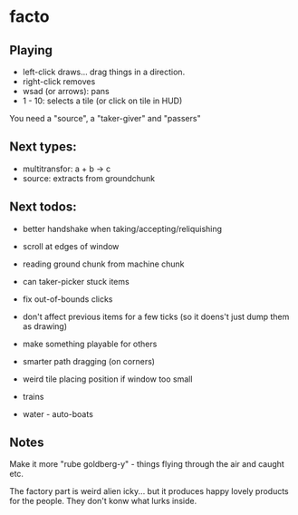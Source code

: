 # facto

## Playing

* left-click draws... drag things in a direction.
* right-click removes
* wsad (or arrows): pans
* 1 - 10: selects a tile (or click on tile in HUD)

You need a "source", a "taker-giver" and "passers"

## Next types:

* multitransfor: a + b -> c
* source: extracts from groundchunk

## Next todos:

* better handshake when taking/accepting/reliquishing
* scroll at edges of window
* reading ground chunk from machine chunk
* can taker-picker stuck items
* fix out-of-bounds clicks
* don't affect previous items for a few ticks (so it doens't just dump them as drawing)
* make something playable for others
* smarter path dragging (on corners)
* weird tile placing position if window too small

* trains
* water - auto-boats

## Notes

Make it more "rube goldberg-y" - things flying through the air and caught etc.

The factory part is weird alien icky... but it produces happy lovely products for the people. They don't konw what lurks inside.
